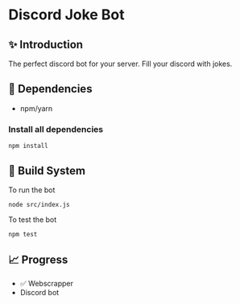 # Discord Joke Bot

## ✨ Introduction
The perfect discord bot for your server. Fill your discord with jokes.

## 📝 Dependencies
- npm/yarn

### Install all dependencies
```
npm install
```

## 🚀 Build System

To run the bot
```
node src/index.js
```

To test the bot
```
npm test
```

## 📈 Progress
- ✅ Webscrapper
- Discord bot
